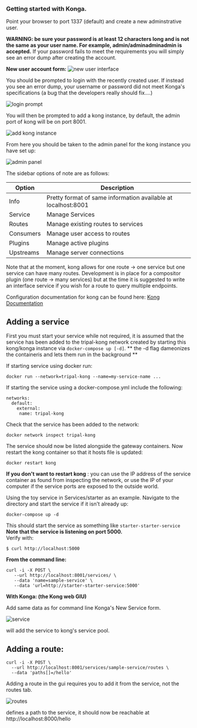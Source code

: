 ### Getting started with Konga.

Point your browser to port 1337 (default)
and create a new adminstrative user.  

**WARNING: be sure your password is at least 12 characters long and is not the
same as your user name. For example, admin/adminadminadmin is accepted.** If
your password fails to meet the requirements you will simply see an error dump
after creating the account.

**New user account form:**
![new user interface](img/newuser.png)

You should be prompted to login with the recently created user. If instead you 
see an error dump, your username or password did not meet Konga's specifications
(a bug that the developers really should fix....)

![login prompt](img/login.png)

You will then be prompted to add a kong instance, by default, the admin
port of kong will be on port 8001.

![add kong instance](img/addinstance.png)

From here you should be taken to the admin panel for the kong instance
you have set up:

![admin panel](img/admin.png)

The sidebar options of note are as follows:

| Option | Description |
| ------ | ----------- |
| Info   | Pretty format of same information available at localhost:8001|
| Service | Manage Services |
| Routes | Manage existing routes to services |
| Consumers | Manage user access to routes |
| Plugins | Manage active plugins |
| Upstreams | Manage server connections |

Note that at the moment, kong allows for one route -> one service
but one service can have many routes. Development is in place for
a compositor plugin (one route -> many services) but at the time it
is suggested to write an interface service if you wish for a route to
query multiple endpoints.

Configuration documentation for kong can be found here:
[Kong Documentation](https://docs.konghq.com/1.0.x/getting-started/configuring-a-service/)

## Adding a service
First you must start your service while not required, it is assumed that the
service has been added to the tripal-kong network created by starting this
kong/konga instance via `docker-compose up [-d]`.
** the -d flag dameonizes the containeris and lets them run in the background **

If starting service using docker run:

```
docker run --network=tripal-kong --name=my-service-name ...
```

If starting the service using a docker-compose.yml include the following:

```
networks:
  default:
    external:
     name: tripal-kong
```

Check that the service has been added to the network:
```
docker network inspect tripal-kong
```

The service should now be listed alongside the gateway containers.
Now restart the kong container so that it hosts file is updated:

```
docker restart kong
```
**If you don't want to restart kong** : you can use the IP address of 
the service container as found from inspecting the network, or use the
IP of your computer if the service ports are exposed to the outside
world.


Using the toy service in Services/starter as an example.
Navigate to the directory and start the service if it isn't already up:
```
docker-compose up -d
```
This should start the service as something like `starter-starter-service`
 **Note that the service is listening on port 5000.**  
Verify with:

    $ curl http://localhost:5000

**From the command line:**

    curl -i -X POST \  
       --url http://localhost:8001/services/ \  
       --data 'name=sample-service' \  
       --data 'url=http://starter-starter-service:5000'  


**With Konga: (the Kong web GIU)**  

Add same data as for command line Konga's New Service form.  

![service](img/addsvc.png)

will add the service to kong's service pool.

## Adding a route:
```
curl -i -X POST \
  --url http://localhost:8001/services/sample-service/routes \
  --data 'paths[]=/hello'
```

Adding a route in the gui requires you to add it from the service, not the 
routes tab.

![routes](img/routes.png)

defines a path to the service, it should now be reachable at http://localhost:8000/hello

